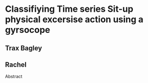 # Classifiying Time series Sit-up physical excersise action using a gyrsocope

## Trax Bagley


## Rachel 


Abstract 